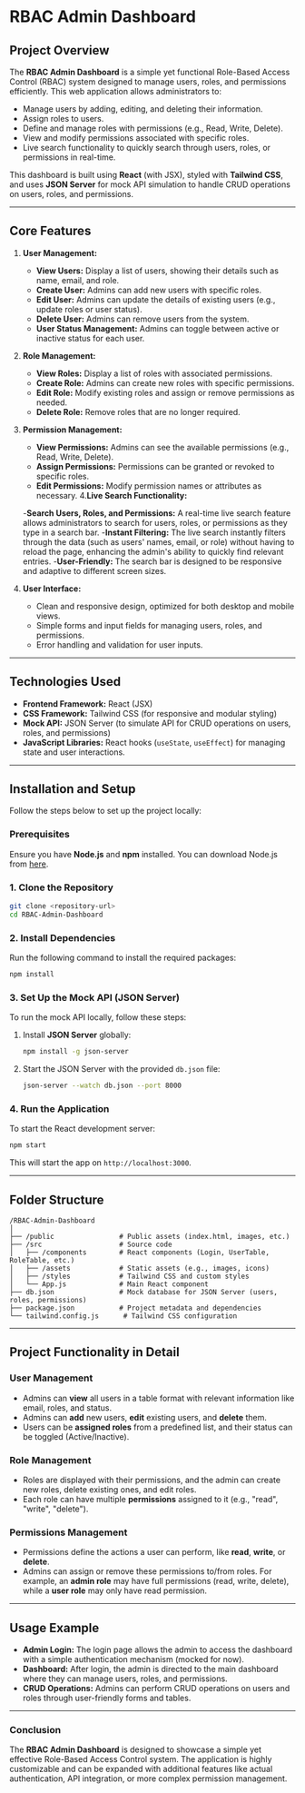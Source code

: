 
# **RBAC Admin Dashboard**

## **Project Overview**

The **RBAC Admin Dashboard** is a simple yet functional Role-Based Access Control (RBAC) system designed to manage users, roles, and permissions efficiently. This web application allows administrators to:

- Manage users by adding, editing, and deleting their information.
- Assign roles to users.
- Define and manage roles with permissions (e.g., Read, Write, Delete).
- View and modify permissions associated with specific roles.
- Live search functionality to quickly search through users, roles, or permissions in real-time.

This dashboard is built using **React** (with JSX), styled with **Tailwind CSS**, and uses **JSON Server** for mock API simulation to handle CRUD operations on users, roles, and permissions.

---

## **Core Features**

1. **User Management:**
    - **View Users:** Display a list of users, showing their details such as name, email, and role.
    - **Create User:** Admins can add new users with specific roles.
    - **Edit User:** Admins can update the details of existing users (e.g., update roles or user status).
    - **Delete User:** Admins can remove users from the system.
    - **User Status Management:** Admins can toggle between active or inactive status for each user.

2. **Role Management:**
    - **View Roles:** Display a list of roles with associated permissions.
    - **Create Role:** Admins can create new roles with specific permissions.
    - **Edit Role:** Modify existing roles and assign or remove permissions as needed.
    - **Delete Role:** Remove roles that are no longer required.
  
3. **Permission Management:**
    - **View Permissions:** Admins can see the available permissions (e.g., Read, Write, Delete).
    - **Assign Permissions:** Permissions can be granted or revoked to specific roles.
    - **Edit Permissions:** Modify permission names or attributes as necessary.
4.**Live Search Functionality:**

    -**Search Users, Roles, and Permissions:** A real-time live search feature allows administrators to search for users, roles, or permissions as they type in a         search bar.
    -**Instant Filtering:** The live search instantly filters through the data (such as users' names, email, or role) without having to reload the page, enhancing     the admin's ability to quickly find relevant entries.
    -**User-Friendly:** The search bar is designed to be responsive and adaptive to different screen sizes.
  
4. **User Interface:**
    - Clean and responsive design, optimized for both desktop and mobile views.
    - Simple forms and input fields for managing users, roles, and permissions.
    - Error handling and validation for user inputs.

---

## **Technologies Used**

- **Frontend Framework:** React (JSX)
- **CSS Framework:** Tailwind CSS (for responsive and modular styling)
- **Mock API:** JSON Server (to simulate API for CRUD operations on users, roles, and permissions)
- **JavaScript Libraries:** React hooks (`useState`, `useEffect`) for managing state and user interactions.

---

## **Installation and Setup**

Follow the steps below to set up the project locally:

### **Prerequisites**
Ensure you have **Node.js** and **npm** installed. You can download Node.js from [here](https://nodejs.org).

### **1. Clone the Repository**
```bash
git clone <repository-url>
cd RBAC-Admin-Dashboard
```

### **2. Install Dependencies**
Run the following command to install the required packages:
```bash
npm install
```

### **3. Set Up the Mock API (JSON Server)**
To run the mock API locally, follow these steps:
1. Install **JSON Server** globally:
   ```bash
   npm install -g json-server
   ```
2. Start the JSON Server with the provided `db.json` file:
   ```bash
   json-server --watch db.json --port 8000
   ```

### **4. Run the Application**
To start the React development server:
```bash
npm start
```

This will start the app on `http://localhost:3000`.

---

## **Folder Structure**

```
/RBAC-Admin-Dashboard
│
├── /public                # Public assets (index.html, images, etc.)
├── /src                   # Source code
│   ├── /components        # React components (Login, UserTable, RoleTable, etc.)
│   ├── /assets            # Static assets (e.g., images, icons)
│   ├── /styles            # Tailwind CSS and custom styles
│   └── App.js             # Main React component
├── db.json                # Mock database for JSON Server (users, roles, permissions)
├── package.json           # Project metadata and dependencies
└── tailwind.config.js      # Tailwind CSS configuration
```

---

## **Project Functionality in Detail**

### **User Management**

- Admins can **view** all users in a table format with relevant information like email, roles, and status.
- Admins can **add** new users, **edit** existing users, and **delete** them.
- Users can be **assigned roles** from a predefined list, and their status can be toggled (Active/Inactive).

### **Role Management**

- Roles are displayed with their permissions, and the admin can create new roles, delete existing ones, and edit roles.
- Each role can have multiple **permissions** assigned to it (e.g., "read", "write", "delete").

### **Permissions Management**

- Permissions define the actions a user can perform, like **read**, **write**, or **delete**.
- Admins can assign or remove these permissions to/from roles. For example, an **admin role** may have full permissions (read, write, delete), while a **user role** may only have read permission.

---

## **Usage Example**

- **Admin Login:** The login page allows the admin to access the dashboard with a simple authentication mechanism (mocked for now).
- **Dashboard:** After login, the admin is directed to the main dashboard where they can manage users, roles, and permissions.
- **CRUD Operations:** Admins can perform CRUD operations on users and roles through user-friendly forms and tables.

---


### **Conclusion**

The **RBAC Admin Dashboard** is designed to showcase a simple yet effective Role-Based Access Control system. The application is highly customizable and can be expanded with additional features like actual authentication, API integration, or more complex permission management.
